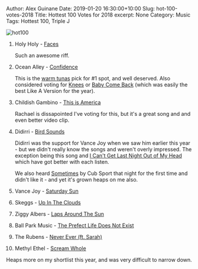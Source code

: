 Author: Alex Guinane
Date: 2019-01-20 16:30:00+10:00
Slug: hot-100-votes-2018
Title: Hottest 100 Votes for 2018
excerpt: None
Category: Music
Tags: Hottest 100, Triple J

![hot100](/images/2019/2019-01-20-hot-100-votes-2018/hot-100-2018.jpg)


1. Holy Holy - [Faces](https://www.youtube.com/watch?v=StcAgrFk7Jk)

    Such an awesome riff.

2. Ocean Alley - [Confidence](https://www.youtube.com/watch?v=PGGjXdlbW58)

    This is the [warm tunas](https://100warmtunas.com/2018/) pick for #1 spot, and well deserved. Also considered voting for [Knees](https://www.youtube.com/watch?v=v-m5RTM8d6A) or [Baby Come Back](https://www.youtube.com/watch?v=ubAbewMTUUw)  (which was easily the best Like A Version for the year).

3. Childish Gambino - [This is America](https://www.youtube.com/watch?v=VYOjWnS4cMY)

    Rachael is dissapointed I've voting for this, but it's a great song and and even better video clip.

4. Didirri - [Bird Sounds](https://www.youtube.com/watch?v=kX__NnXaj8s)

    Didirri was the support for Vance Joy when we saw him earlier this year - but we didn't really know the songs and weren't overly impressed. The exception being this song and [I Can't Get Last Night Out of My Head](https://www.youtube.com/watch?v=F9TulM_yqyM) which have got better with each listen.

    We also heard [Sometimes](https://www.youtube.com/watch?v=N_jQ_mb84zA) by Cub Sport that night for the first time and didn't like it - and yet it's grown heaps on me also.

5. Vance Joy - [Saturday Sun](https://www.youtube.com/watch?v=uKqMNQkjHmI)

6. Skeggs - [Up In The Clouds](https://www.youtube.com/watch?v=r72uIs69DHg)

7. Ziggy Albers - [Laps Around The Sun](https://www.youtube.com/watch?v=xJEwoYd-sTE)

8. Ball Park Music - [The Prefect Life Does Not Exist](https://www.youtube.com/watch?v=3fGyjSVGw4E)

9. The Rubens - [Never Ever (ft. Sarah)](https://www.youtube.com/watch?v=5RtMam-4pdg)

10. Methyl Ethel - [Scream Whole](https://www.youtube.com/watch?v=uwrvs193BTw)

Heaps more on my shortlist this year, and was very difficult to narrow down.
